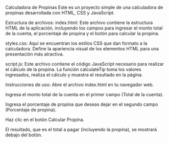 Calculadora de Propinas
Este es un proyecto simple de una calculadora de propinas desarrollada con HTML, CSS y JavaScript.

Estructura de archivos:
index.html: Este archivo contiene la estructura HTML de la aplicación, incluyendo los campos para ingresar el monto total de la cuenta, el porcentaje de propina y el botón para calcular la propina.

styles.css: Aquí se encuentran los estilos CSS que dan formato a la calculadora. Define la apariencia visual de los elementos HTML para una presentación más atractiva.

script.js: Este archivo contiene el código JavaScript necesario para realizar el cálculo de la propina. La función calculateTip toma los valores ingresados, realiza el cálculo y muestra el resultado en la página.

Instrucciones de uso:
Abre el archivo index.html en tu navegador web.

Ingresa el monto total de la cuenta en el primer campo (Total de la cuenta).

Ingresa el porcentaje de propina que deseas dejar en el segundo campo (Porcentaje de propina).

Haz clic en el botón Calcular Propina.

El resultado, que es el total a pagar (incluyendo la propina), se mostrará debajo del botón.
